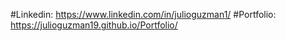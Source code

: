 #Linkedin: https://www.linkedin.com/in/julioguzman1/
#Portfolio: https://julioguzman19.github.io/Portfolio/
